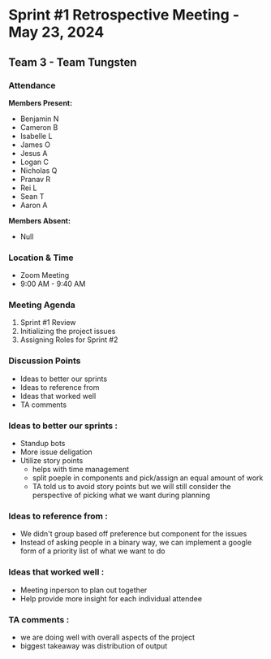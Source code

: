 # Sprint #1 Retrospective Meeting - May 23, 2024
## Team 3 - Team Tungsten

### Attendance

**Members Present:**
- Benjamin N
- Cameron B
- Isabelle L
- James O
- Jesus A
- Logan C
- Nicholas Q
- Pranav R
- Rei L
- Sean T
- Aaron A

**Members Absent:**
- Null

### Location & Time

- Zoom Meeting
- 9:00 AM - 9:40 AM

### Meeting Agenda

1. Sprint #1 Review
2. Initializing the project issues
3. Assigning Roles for Sprint #2

### Discussion Points

- Ideas to better our sprints
- Ideas to reference from
- Ideas that worked well
- TA comments

### Ideas to better our sprints :

- Standup bots
- More issue deligation
- Utilize story points
  - helps with time management
  - split poeple in components and pick/assign an equal amount of work
  - TA told us to avoid story points but we will still consider the perspective of picking what we want during planning

### Ideas to reference from : 

- We didn't group based off preference but component for the issues
- Instead of asking people in a binary way, we can implement a google form of a priority list of what we want to do

### Ideas that worked well :

- Meeting inperson to plan out together
- Help provide more insight for each individual attendee

### TA comments :

- we are doing well with overall aspects of the project
- biggest takeaway was distribution of output
